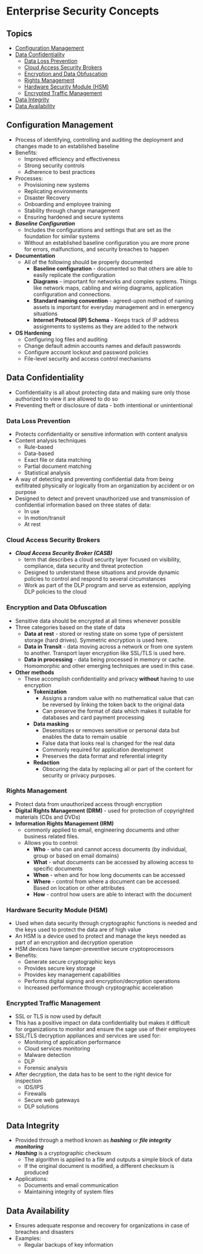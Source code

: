 <!-- omit in toc -->
# Enterprise Security Concepts

<!-- omit in toc -->
## Topics

- [Configuration Management](#configuration-management)
- [Data Confidentiality](#data-confidentiality)
  - [Data Loss Prevention](#data-loss-prevention)
  - [Cloud Access Security Brokers](#cloud-access-security-brokers)
  - [Encryption and Data Obfuscation](#encryption-and-data-obfuscation)
  - [Rights Management](#rights-management)
  - [Hardware Security Module (HSM)](#hardware-security-module-hsm)
  - [Encrypted Traffic Management](#encrypted-traffic-management)
- [Data Integrity](#data-integrity)
- [Data Availability](#data-availability)

## Configuration Management

- Process of identifying, controlling and auditing the deployment and changes made to an established baseline
- Benefits:
  - Improved efficiency and effectiveness
  - Strong security controls
  - Adherence to best practices
- Processes:
  - Provisioning new systems
  - Replicating environments
  - Disaster Recovery
  - Onboarding and employee training
  - Stability through change management
  - Ensuring hardened and secure systems
- ***Baseline Configuration***
  - Includes the configurations and settings that are set as the foundation for similar systems
  - Without an established baseline configuration you are more prone for errors, malfunctions, and security breaches to happen
- **Documentation**
  - All of the following should be properly documented
    - **Baseline configuration** - documented so that others are able to easily replicate the configuration
    - **Diagrams** - important for networks and complex systems. Things like network maps, cabling and wiring diagrams, application configuration and connections.
    - **Standard naming convention** - agreed-upon method of naming assets is important for everyday management and in emergency situations
    - **Internet Protocol (IP) Schema** - Keeps track of IP address assignments to systems as they are added to the network
- **OS Hardening**
  - Configuring log files and auditing
  - Change default admin accounts names and default passwords
  - Configure account lockout and password policies
  - File-level security and access control mechanisms

## Data Confidentiality

- Confidentiality is all about protecting data and making sure only those authorized to view it are allowed to do so
- Preventing theft or disclosure of data - both intentional or unintentional

### Data Loss Prevention

- Protects confidentiality or sensitive information with content analysis
- Content analysis techniques
  - Rule-based
  - Data-based
  - Exact file or data matching
  - Partial document matching
  - Statistical analysis
- A way of detecting and preventing confidential data from being exfiltrated physically or logically from an organization by accident or on purpose
- Designed to detect and prevent unauthorized use and transmission of confidential information based on three states of data:
  - In use
  - In motion/transit
  - At rest

### Cloud Access Security Brokers

- ***Cloud Access Security Broker (CASB)***
  - term that describes a cloud security layer focused on visibility, compliance, data security and threat protection
  - Designed to understand these situations and provide dynamic policies to control and respond to several circumstances
  - Work as part of the DLP program and serve as extension, applying DLP policies to the cloud

### Encryption and Data Obfuscation

- Sensitive data should be encrypted at all times whenever possible
- Three categories based on the state of data
  - **Data at rest** - stored or resting state on some type of persistent storage (hard drives). Symmetric encryption is used here.
  - **Data in Transit** - data moving across a network or from one system to another. Transport layer encryption like SSL/TLS is used here.
  - **Data in processing** - data being processed in memory or cache. Homomorphic and other emerging techniques are used in this case.
- **Other methods**
  - These accomplish confidentiality and privacy **without** having to use encryption
    - **Tokenization**
      - Assigns a random value with no mathematical value that can be reversed by linking the token back to the original data
      - Can preserve the format of data which makes it suitable for databases and card payment processing
    - **Data masking**
      - Desensitizes or removes sensitive or personal data but enables the data to remain usable
      - False data that looks real is changed for the real data
      - Commonly required for application development
      - Preserves the data format and referential integrity
    - **Redaction**
      - Obscuring the data by replacing all or part of the content for security or privacy purposes.
  
### Rights Management

- Protect data from unauthorized access through encryption
- **Digital Rights Management (DRM)** - used for protection of copyrighted materials (CDs and DVDs)
- **Information Rights Management (IRM)**
  - commonly applied to email, engineering documents and other business related files.
  - Allows you to control:
    - **Who** - who can and cannot access documents (by individual, group or based on email domains)
    - **What** - what documents can be accessed by allowing access to specific documents
    - **When** - when and for how long documents can be accessed
    - **Where** - control from where a document can be accessed. Based on location or other attributes
    - **How** - control how users are able to interact with the document

### Hardware Security Module (HSM)

- Used when data security through cryptographic functions is needed and the keys used to protect the data are of high value
- An HSM is a device used to protect and manage the keys needed as part of an encryption and decryption operation
- HSM devices have tamper-preventive secure cryptoprocessors
- Benefits:
  - Generate secure cryptographic keys
  - Provides secure key storage
  - Provides key management capabilities
  - Performs digital signing and encryption/decryption operations
  - Increased performance through cryptographic acceleration

### Encrypted Traffic Management

- SSL or TLS is now used by default
- This has a positive impact on data confidentiality but makes it difficult for organizations to monitor and ensure the sage use of their employees
- SSL/TLS decryption appliances and services are used for:
  - Monitoring of application performance
  - Cloud services monitoring
  - Malware detection
  - DLP
  - Forensic analysis
- After decryption, the data has to be sent to the right device for inspection
  - IDS/IPS
  - Firewalls
  - Secure web gateways
  - DLP solutions

## Data Integrity

- Provided through a method known as ***hashing*** or ***file integrity monitoring***
- ***Hashing*** is a cryptographic checksum
  - The algorithm is applied to a file and outputs a simple block of data
  - If the original document is modified, a different checksum is produced
- Applications:
  - Documents and email communication
  - Maintaining integrity of system files

## Data Availability

- Ensures adequate response and recovery for organizations in case of breaches and disasters
- Examples:
  - Regular backups of key information
